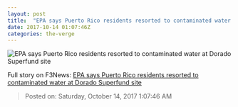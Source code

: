 ```yaml
---
layout: post
title:  "EPA says Puerto Rico residents resorted to contaminated water at Dorado Superfund site"
date: 2017-10-14 01:07:46Z
categories: the-verge
---
```


![EPA says Puerto Rico residents resorted to contaminated water at Dorado Superfund site](https://cdn.vox-cdn.com/thumbor/n_J4oNbpERTy5cEkJma5h7M9pjo=/0x354:5151x3051/fit-in/1200x630/cdn.vox-cdn.com/uploads/chorus_asset/file/9458191/859972878.jpg)




Full story on F3News: [EPA says Puerto Rico residents resorted to contaminated water at Dorado Superfund site](http://www.f3nws.com/n/aNX3vG)

> Posted on: Saturday, October 14, 2017 1:07:46 AM
